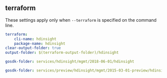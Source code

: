 
## terraform

These settings apply only when `--terraform` is specified on the command line.

``` yaml $(terraform)
terraform:
    cli-name: hdinsight
    package-name: hdinsight
clear-output-folder: true
output-folder: $(terraform-output-folder)/hdinsight
```

``` yaml $(tag) == 'package-2018-06-preview' && $(terraform)
gosdk-folder: services/hdinsight/mgmt/2018-06-01/hdinsight
```

``` yaml $(tag) == 'package-2015-03-preview' && $(terraform)
gosdk-folder: services/preview/hdinsight/mgmt/2015-03-01-preview/hdinsight
```
